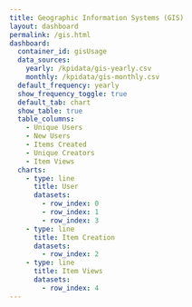 ```yaml
---
title: Geographic Information Systems (GIS)
layout: dashboard
permalink: /gis.html
dashboard:
  container_id: gisUsage
  data_sources:
    yearly: /kpidata/gis-yearly.csv
    monthly: /kpidata/gis-monthly.csv
  default_frequency: yearly
  show_frequency_toggle: true
  default_tab: chart
  show_table: true
  table_columns:
    - Unique Users	
    - New Users	
    - Items Created	
    - Unique Creators	
    - Item Views
  charts:
    - type: line
      title: User 
      datasets:
        - row_index: 0
        - row_index: 1
        - row_index: 3
    - type: line
      title: Item Creation
      datasets:
        - row_index: 2
    - type: line
      title: Item Views
      datasets:
        - row_index: 4
---
```


